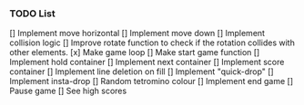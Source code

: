### TODO List

[] Implement move horizontal
[] Implement move down
[] Implement collision logic
[] Improve rotate function to check if the rotation collides with other elements.
[x] Make game loop
[] Make start game function
[] Implement hold container
[] Implement next container
[] Implement score container
[] Implement line deletion on fill
[] Implement "quick-drop"
[] Implement insta-drop
[] Random tetromino colour
[] Implement end game
[] Pause game
[] See high scores
